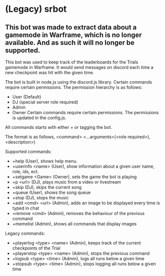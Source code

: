 # (Legacy) srbot
This bot was made to extract data about a gamemode in Warframe, which is no longer available. And as such it will no longer be supported.
--
This bot was used to keep track of the leaderboards for the Trials gamemode in Warframe. It would send messages on discord each time a new checkpoint was hit with the given time.

The bot is built in node.js using the discord.js library.
Certain commands require certain permissions. The permission hierarchy is as follows:
- User (Default)
- DJ (special server role required)
- Admin
- Owner
Certain commands require certain permissions. The permissions is updated in the config.js.

All commands starts with either + or tagging the bot.

The format is as follows, \<command> <...arguments>(\<role required>), \<description>)

Supported commands:
  - +help (User), shows help menu.
  - +userinfo \<name> (User), show information about a given user name, role, ids, ect.
  - +setgame \<Game> (Owner), sets the game the bot is playing
  - +p \<url> (DJ), plays music from a video or livestream
  - +skip (DJ), skips the current song
  - +queue (User), shows the song queue
  - +stop (DJ), stops the music
  - +add \<cmd> \<url> (Admin), adds an image to be displayed every time <cmd> is typed in chat
  - +remove \<cmd> (Admin), removes the behaviour of the previous command
  - +memelist (Admin), shows all commands that display images
  
Legacy commands:
  - +playerlog \<type> \<name> (Admin), keeps track of the current checkpoints of the Trial
  - +playerstop \<type> \<name> (Admin), stops the previous command
  - +logsub \<type> \<time> (Admin), logs all runs below a given time
  - +stopsub \<type> \<time> (Admin), stops logging all runs below a given time
